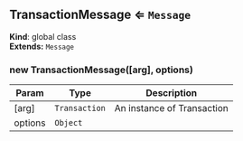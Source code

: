 <a name="TransactionMessage"></a>

## TransactionMessage ⇐ <code>Message</code>
**Kind**: global class  
**Extends:** <code>Message</code>  
<a name="new_TransactionMessage_new"></a>

### new TransactionMessage([arg], options)

| Param | Type | Description |
| --- | --- | --- |
| [arg] | <code>Transaction</code> | An instance of Transaction |
| options | <code>Object</code> |  |

